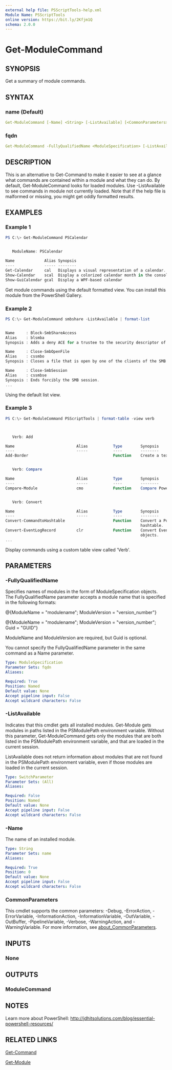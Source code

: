 ```yaml
---
external help file: PSScriptTools-help.xml
Module Name: PSScriptTools
online version: https://bit.ly/2Kfjm1Q
schema: 2.0.0
---
```


# Get-ModuleCommand

## SYNOPSIS

Get a summary of module commands.

## SYNTAX

### name (Default)

```yaml
Get-ModuleCommand [-Name] <String> [-ListAvailable] [<CommonParameters>]
```

### fqdn

```yaml
Get-ModuleCommand -FullyQualifiedName <ModuleSpecification> [-ListAvailable] [<CommonParameters>]
```

## DESCRIPTION

This is an alternative to Get-Command to make it easier to see at a glance what commands are contained within a module and what they can do. By default, Get-ModuleCommand looks for loaded modules. Use -ListAvailable to see commands in module not currently loaded. Note that if the help file is malformed or missing, you might get oddly formatted results.

## EXAMPLES

### Example 1

```powershell
PS C:\> Get-ModuleCommand PSCalendar


   ModuleName: PSCalendar

Name             Alias Synopsis
----             ----- --------
Get-Calendar     cal   Displays a visual representation of a calendar.
Show-Calendar    scal  Display a colorized calendar month in the console.
Show-GuiCalendar gcal  Display a WPF-based calendar
```

Get module commands using the default formatted view. You can install this module from the PowerShell Gallery.

### Example 2

```powershell
PS C:\> Get-ModuleCommand smbshare -ListAvailable | format-list


Name     : Block-SmbShareAccess
Alias    : blsmba
Synopsis : Adds a deny ACE for a trustee to the security descriptor of the SMB share.

Name     : Close-SmbOpenFile
Alias    : cssmbo
Synopsis : Closes a file that is open by one of the clients of the SMB server.

Name     : Close-SmbSession
Alias    : cssmbse
Synopsis : Ends forcibly the SMB session.
...
```

Using the default list view.

### Example 3

```powershell
PS C:\> Get-ModuleCommand PSScriptTools | format-table -view verb



   Verb: Add

Name                           Alias           Type        Synopsis
----                           -----           ----        --------
Add-Border                                     Function    Create a text border around a string.


   Verb: Compare

Name                           Alias           Type        Synopsis
----                           -----           ----        --------
Compare-Module                 cmo             Function    Compare PowerShell module versions.


   Verb: Convert

Name                           Alias           Type        Synopsis
----                           -----           ----        --------
Convert-CommandtoHashtable                     Function    Convert a PowerShell expression into a
                                                           hashtable.
Convert-EventLogRecord         clr             Function    Convert EventLogRecords to structured
                                                           objects.
...
```

Display commands using a custom table view called 'Verb'.

## PARAMETERS

### -FullyQualifiedName

Specifies names of modules in the form of ModuleSpecification objects. The FullyQualifiedName parameter accepts a module name that is specified in the following formats:

@{ModuleName = "modulename"; ModuleVersion = "version_number"}

@{ModuleName = "modulename"; ModuleVersion = "version_number"; Guid = "GUID"}

ModuleName and ModuleVersion are required, but Guid is optional.

You cannot specify the FullyQualifiedName parameter in the same command as a Name parameter.

```yaml
Type: ModuleSpecification
Parameter Sets: fqdn
Aliases:

Required: True
Position: Named
Default value: None
Accept pipeline input: False
Accept wildcard characters: False
```

### -ListAvailable

Indicates that this cmdlet gets all installed modules. Get-Module gets modules in paths listed in the PSModulePath environment variable. Without this parameter, Get-ModuleCommand gets only the modules that are both listed in the PSModulePath environment variable, and that are loaded in the current session.

ListAvailable does not return information about modules that are not found in the PSModulePath environment variable, even if those modules are loaded in the current session.

```yaml
Type: SwitchParameter
Parameter Sets: (All)
Aliases:

Required: False
Position: Named
Default value: None
Accept pipeline input: False
Accept wildcard characters: False
```

### -Name

The name of an installed module.

```yaml
Type: String
Parameter Sets: name
Aliases:

Required: True
Position: 0
Default value: None
Accept pipeline input: False
Accept wildcard characters: False
```

### CommonParameters

This cmdlet supports the common parameters: -Debug, -ErrorAction, -ErrorVariable, -InformationAction, -InformationVariable, -OutVariable, -OutBuffer, -PipelineVariable, -Verbose, -WarningAction, and -WarningVariable. For more information, see [about_CommonParameters](http://go.microsoft.com/fwlink/?LinkID=113216).

## INPUTS

### None

## OUTPUTS

### ModuleCommand

## NOTES

Learn more about PowerShell: http://jdhitsolutions.com/blog/essential-powershell-resources/

## RELATED LINKS

[Get-Command]()

[Get-Module]()
